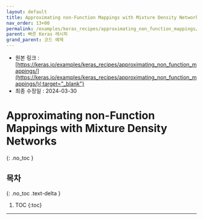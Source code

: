 ```yaml
---
layout: default
title: Approximating non-Function Mappings with Mixture Density Networks
nav_order: 13+00
permalink: /examples/keras_recipes/approximating_non_function_mappings/
parent: 빠른 Keras 레시피
grand_parent: 코드 예제
---
```


* 원본 링크 : [https://keras.io/examples/keras_recipes/approximating_non_function_mappings/](https://keras.io/examples/keras_recipes/approximating_non_function_mappings/){:target="_blank"}
* 최종 수정일 : 2024-03-30

# Approximating non-Function Mappings with Mixture Density Networks
{: .no_toc }

## 목차
{: .no_toc .text-delta }

1. TOC
{:toc}

---
